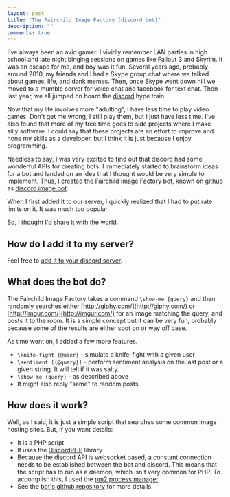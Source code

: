 ```yaml
---
layout: post
title: "The Fairchild Image Factory (discord bot)"
description: ""
comments: true
---
```


I've always been an avid gamer. I vividly remember LAN parties in high school and late night binging sessions on games like Fallout 3 and Skyrim. It was an escape for me, and boy was it fun. Several years ago, probably around 2010, my friends and I had a Skype group chat where we talked about games, life, and dank memes. Then, once Skype went down hill we moved to a mumble server for voice chat and facebook for text chat. Then last year, we all jumped on board the [discord](https://discordapp.com/) hype train.

Now that my life involves more "adulting", I have less time to play video games. Don't get me wrong, I still play them, but I just have less time. I've also found that more of my free time goes to side projects where I make silly software. I could say that these projects are an effort to improve and hone my skills as a developer, but I think it is just because I enjoy programming.

Needless to say, I was very excited to find out that discord had some wonderful APIs for creating bots. I immediately started to brainstorm ideas for a bot and landed on an idea that I thought would be very simple to implement. Thus, I created the Fairchild Image Factory bot, known on github as [discord image bot](https://github.com/mfairchild365/discord-image-bot). 

When I first added it to our server, I quickly realized that I had to put rate limits on it. It was much too popular.

So, I thought I'd share it with the world.

## How do I add it to my server?

Feel free to [add it to your discord server](https://discordapp.com/api/oauth2/authorize?client_id=201798486201597954&scope=bot&permissions=0).

## What does the bot do?

The Fairchild Image Factory takes a command `\show-me {query}` and then randomly searches either [http://giphy.com/](http://giphy.com/) or [http://imgur.com/](http://imgur.com/) for an image matching the query, and posts it to the room. It is a simple concept but it can be very fun, probably because some of the results are either spot on or way off base.

As time went on, I added a few more features.

* `\knife-fight {@user}` - simulate a knife-fight with a given user
* `\sentiment [{@query}]` - perform sentiment analysis on the last post or a given string. It will tell if it was salty.
* `\show-me {query}` - as described above
* It might also reply "same" to random posts.

## How does it work?

Well, as I said, it is just a simple script that searches some common image hosting sites. But, if you want details:

* It is a PHP script
* It uses the [DiscordPHP](https://github.com/teamreflex/DiscordPHP) library
* Because the discord API is websocket based, a constant connection needs to be established between the bot and discord. This means that the script has to run as a daemon, which isn't very common for PHP. To accomplish this, I used the [pm2 process manager](http://pm2.keymetrics.io/).
* See the [bot's github repository](https://github.com/mfairchild365/discord-image-bot) for more details.

